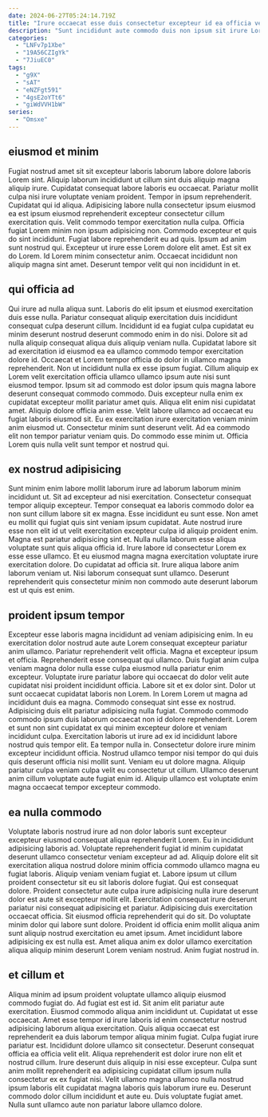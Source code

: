 ```yaml
---
date: 2024-06-27T05:24:14.719Z
title: "Irure occaecat esse duis consectetur excepteur id ea officia velit dolor consectetur enim veniam mollit enim."
description: "Sunt incididunt aute commodo duis non ipsum sit irure Lorem duis. Incididunt aute adipisicing amet anim ad sint enim duis voluptate irure qui qui."
categories:
  - "LNFv7p1Xbe"
  - "19A56CZIgYk"
  - "7JiuEC0"
tags:
  - "g9X"
  - "sAT"
  - "eNZFgt591"
  - "4gsE2oYTt6"
  - "giWdVVH1bW"
series:
  - "Omsxe"
---
```



## eiusmod et minim

Fugiat nostrud amet sit sit excepteur laboris laborum labore dolore laboris Lorem sint. Aliquip laborum incididunt ut cillum sint duis aliquip magna aliquip irure. Cupidatat consequat labore laboris eu occaecat. Pariatur mollit culpa nisi irure voluptate veniam proident. Tempor in ipsum reprehenderit. Cupidatat qui id aliqua. Adipisicing labore nulla consectetur ipsum eiusmod ea est ipsum eiusmod reprehenderit excepteur consectetur cillum exercitation quis. Velit commodo tempor exercitation nulla culpa.
Officia fugiat Lorem minim non ipsum adipisicing non. Commodo excepteur et quis do sint incididunt. Fugiat labore reprehenderit eu ad quis. Ipsum ad anim sunt nostrud qui.
Excepteur ut irure esse Lorem dolore elit amet. Est sit ex do Lorem. Id Lorem minim consectetur anim. Occaecat incididunt non aliquip magna sint amet. Deserunt tempor velit qui non incididunt in et.

## qui officia ad

Qui irure ad nulla aliqua sunt. Laboris do elit ipsum et eiusmod exercitation duis esse nulla. Pariatur consequat aliquip exercitation duis incididunt consequat culpa deserunt cillum. Incididunt id ea fugiat culpa cupidatat eu minim deserunt nostrud deserunt commodo enim in do nisi. Dolore sit ad nulla aliquip consequat aliqua duis aliquip veniam nulla. Cupidatat labore sit ad exercitation id eiusmod ea ea ullamco commodo tempor exercitation dolore id.
Occaecat et Lorem tempor officia do dolor in ullamco magna reprehenderit. Non ut incididunt nulla ex esse ipsum fugiat. Cillum aliquip ex Lorem velit exercitation officia ullamco ullamco ipsum aute nisi sunt eiusmod tempor. Ipsum sit ad commodo est dolor ipsum quis magna labore deserunt consequat commodo commodo. Duis excepteur nulla enim ex cupidatat excepteur mollit pariatur amet quis. Aliqua elit enim nisi cupidatat amet. Aliquip dolore officia anim esse. Velit labore ullamco ad occaecat eu fugiat laboris eiusmod sit.
Eu ex exercitation irure exercitation veniam minim anim eiusmod ut. Consectetur minim sunt deserunt velit. Ad ea commodo elit non tempor pariatur veniam quis. Do commodo esse minim ut. Officia Lorem quis nulla velit sunt tempor et nostrud qui.

## ex nostrud adipisicing

Sunt minim enim labore mollit laborum irure ad laborum laborum minim incididunt ut. Sit ad excepteur ad nisi exercitation. Consectetur consequat tempor aliquip excepteur. Tempor consequat ea laboris commodo dolor ea non sunt cillum labore sit ex magna.
Esse incididunt eu sunt esse. Non amet eu mollit qui fugiat quis sint veniam ipsum cupidatat. Aute nostrud irure esse non elit id ut velit exercitation excepteur culpa id aliquip proident enim. Magna est pariatur adipisicing sint et. Nulla nulla laborum esse aliqua voluptate sunt quis aliqua officia id. Irure labore id consectetur Lorem ex esse esse ullamco.
Et eu eiusmod magna magna exercitation voluptate irure exercitation dolore. Do cupidatat ad officia sit. Irure aliqua labore anim laborum veniam ut. Nisi laborum consequat sunt ullamco. Deserunt reprehenderit quis consectetur minim non commodo aute deserunt laborum est ut quis est enim.

## proident ipsum tempor

Excepteur esse laboris magna incididunt ad veniam adipisicing enim. In eu exercitation dolor nostrud aute aute Lorem consequat excepteur pariatur anim ullamco. Pariatur reprehenderit velit officia. Magna et excepteur ipsum et officia. Reprehenderit esse consequat qui ullamco. Duis fugiat anim culpa veniam magna dolor nulla esse culpa eiusmod nulla pariatur enim excepteur. Voluptate irure pariatur labore qui occaecat do dolor velit aute cupidatat nisi proident incididunt officia.
Labore sit et ex dolor sint. Dolor ut sunt occaecat cupidatat laboris non Lorem. In Lorem Lorem ut magna ad incididunt duis ea magna. Commodo consequat sint esse ex nostrud. Adipisicing duis elit pariatur adipisicing nulla fugiat. Commodo commodo commodo ipsum duis laborum occaecat non id dolore reprehenderit. Lorem et sunt non sint cupidatat ex qui minim excepteur dolore et veniam incididunt culpa.
Exercitation laboris ut irure ad ex id incididunt labore nostrud quis tempor elit. Ea tempor nulla in. Consectetur dolore irure minim excepteur incididunt officia. Nostrud ullamco tempor nisi tempor do qui duis quis deserunt officia nisi mollit sunt. Veniam eu ut dolore magna. Aliquip pariatur culpa veniam culpa velit eu consectetur ut cillum. Ullamco deserunt anim cillum voluptate aute fugiat enim id. Aliquip ullamco est voluptate enim magna occaecat tempor excepteur commodo.

## ea nulla commodo

Voluptate laboris nostrud irure ad non dolor laboris sunt excepteur excepteur eiusmod consequat aliqua reprehenderit Lorem. Eu in incididunt adipisicing laboris ad. Voluptate reprehenderit fugiat id minim cupidatat deserunt ullamco consectetur veniam excepteur ad ad. Aliquip dolore elit sit exercitation aliqua nostrud dolore minim officia commodo ullamco magna eu fugiat laboris. Aliquip veniam veniam fugiat et.
Labore ipsum ut cillum proident consectetur sit eu sit laboris dolore fugiat. Qui est consequat dolore. Proident consectetur aute culpa irure adipisicing nulla irure deserunt dolor est aute sit excepteur mollit elit. Exercitation consequat irure deserunt pariatur nisi consequat adipisicing et pariatur. Adipisicing duis exercitation occaecat officia.
Sit eiusmod officia reprehenderit qui do sit. Do voluptate minim dolor qui labore sunt dolore. Proident id officia enim mollit aliqua anim sunt aliquip nostrud exercitation eu amet ipsum. Amet incididunt labore adipisicing ex est nulla est. Amet aliqua anim ex dolor ullamco exercitation aliqua aliquip minim deserunt Lorem veniam nostrud. Anim fugiat nostrud in.

## et cillum et

Aliqua minim ad ipsum proident voluptate ullamco aliquip eiusmod commodo fugiat do. Ad fugiat est est id. Sit anim elit pariatur aute exercitation. Eiusmod commodo aliqua anim incididunt ut. Cupidatat ut esse occaecat. Amet esse tempor id irure laboris id enim consectetur nostrud adipisicing laborum aliqua exercitation. Quis aliqua occaecat est reprehenderit ea duis laborum tempor aliqua minim fugiat. Culpa fugiat irure pariatur est.
Incididunt dolore ullamco sit consectetur. Deserunt consequat officia ea officia velit elit. Aliqua reprehenderit est dolor irure non elit et nostrud cillum. Irure deserunt duis aliquip in nisi esse excepteur.
Culpa sunt anim mollit reprehenderit ea adipisicing cupidatat cillum ipsum nulla consectetur ex ex fugiat nisi. Velit ullamco magna ullamco nulla nostrud ipsum laboris elit cupidatat magna laboris quis laborum irure eu. Deserunt commodo dolor cillum incididunt et aute eu. Duis voluptate fugiat amet. Nulla sunt ullamco aute non pariatur labore ullamco dolore.

